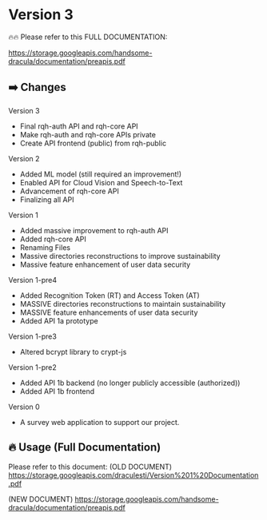# Version 3
🔥🔥 Please refer to this FULL DOCUMENTATION:

https://storage.googleapis.com/handsome-dracula/documentation/preapis.pdf
## ➡️ Changes
Version 3
- Final rqh-auth API and rqh-core API
- Make rqh-auth and rqh-core APIs private
- Create API frontend (public) from rqh-public

Version 2
- Added ML model (still required an improvement!)
- Enabled API for Cloud Vision and Speech-to-Text
- Advancement of rqh-core API
- Finalizing all API

Version 1
- Added massive improvement to rqh-auth API
- Added rqh-core API
- Renaming Files
- Massive directories reconstructions to improve sustainability
- Massive feature enhancement of user data security

Version 1-pre4
- Added Recognition Token (RT) and Access Token (AT)
- MASSIVE directories reconstructions to maintain sustainability
- MASSIVE feature enhancements of user data security
- Added API 1a prototype

Version 1-pre3
- Altered bcrypt library to crypt-js

Version 1-pre2
- Added API 1b backend (no longer publicly accessible (authorized))
- Added API 1b frontend

Version 0
- A survey web application to support our project.

## 🔥 Usage (Full Documentation)
Please refer to this document:
(OLD DOCUMENT)
https://storage.googleapis.com/draculesti/Version%201%20Documentation.pdf

(NEW DOCUMENT)
https://storage.googleapis.com/handsome-dracula/documentation/preapis.pdf
